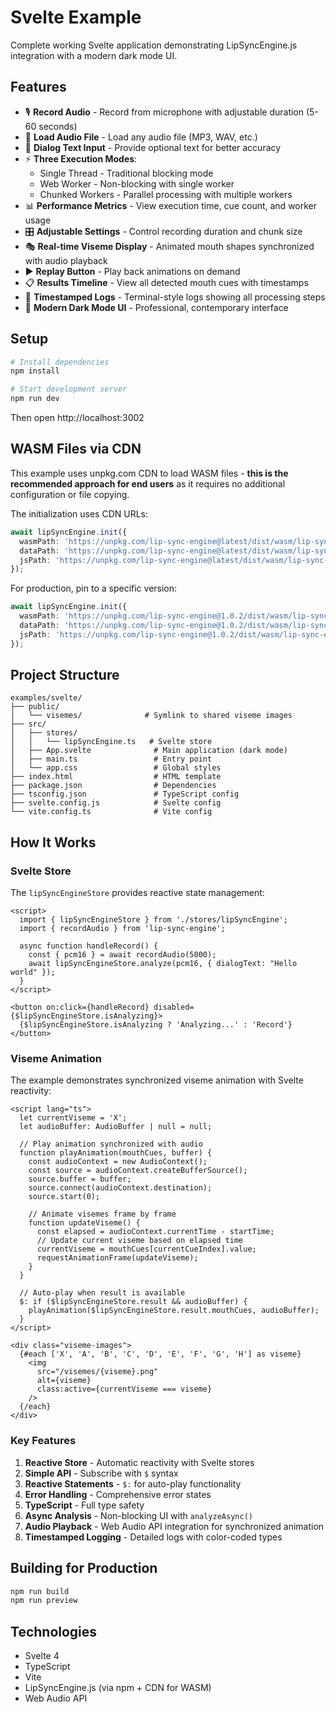 # Svelte Example

Complete working Svelte application demonstrating LipSyncEngine.js integration with a modern dark mode UI.

## Features

- 🎙️ **Record Audio** - Record from microphone with adjustable duration (5-60 seconds)
- 📁 **Load Audio File** - Load any audio file (MP3, WAV, etc.)
- 📝 **Dialog Text Input** - Provide optional text for better accuracy
- ⚡ **Three Execution Modes**:
  - Single Thread - Traditional blocking mode
  - Web Worker - Non-blocking with single worker
  - Chunked Workers - Parallel processing with multiple workers
- 📊 **Performance Metrics** - View execution time, cue count, and worker usage
- 🎛️ **Adjustable Settings** - Control recording duration and chunk size
- 🎭 **Real-time Viseme Display** - Animated mouth shapes synchronized with audio playback
- ▶️ **Replay Button** - Play back animations on demand
- 📋 **Results Timeline** - View all detected mouth cues with timestamps
- 📝 **Timestamped Logs** - Terminal-style logs showing all processing steps
- 🎨 **Modern Dark Mode UI** - Professional, contemporary interface

## Setup

```bash
# Install dependencies
npm install

# Start development server
npm run dev
```

Then open http://localhost:3002

## WASM Files via CDN

This example uses unpkg.com CDN to load WASM files - **this is the recommended approach for end users** as it requires no additional configuration or file copying.

The initialization uses CDN URLs:
```typescript
await lipSyncEngine.init({
  wasmPath: 'https://unpkg.com/lip-sync-engine@latest/dist/wasm/lip-sync-engine.wasm',
  dataPath: 'https://unpkg.com/lip-sync-engine@latest/dist/wasm/lip-sync-engine.data',
  jsPath: 'https://unpkg.com/lip-sync-engine@latest/dist/wasm/lip-sync-engine.js'
});
```

For production, pin to a specific version:
```typescript
await lipSyncEngine.init({
  wasmPath: 'https://unpkg.com/lip-sync-engine@1.0.2/dist/wasm/lip-sync-engine.wasm',
  dataPath: 'https://unpkg.com/lip-sync-engine@1.0.2/dist/wasm/lip-sync-engine.data',
  jsPath: 'https://unpkg.com/lip-sync-engine@1.0.2/dist/wasm/lip-sync-engine.js'
});
```

## Project Structure

```
examples/svelte/
├── public/
│   └── visemes/              # Symlink to shared viseme images
├── src/
│   ├── stores/
│   │   └── lipSyncEngine.ts   # Svelte store
│   ├── App.svelte              # Main application (dark mode)
│   ├── main.ts                 # Entry point
│   └── app.css                 # Global styles
├── index.html                  # HTML template
├── package.json                # Dependencies
├── tsconfig.json               # TypeScript config
├── svelte.config.js            # Svelte config
└── vite.config.ts              # Vite config
```

## How It Works

### Svelte Store

The `lipSyncEngineStore` provides reactive state management:

```svelte
<script>
  import { lipSyncEngineStore } from './stores/lipSyncEngine';
  import { recordAudio } from 'lip-sync-engine';

  async function handleRecord() {
    const { pcm16 } = await recordAudio(5000);
    await lipSyncEngineStore.analyze(pcm16, { dialogText: "Hello world" });
  }
</script>

<button on:click={handleRecord} disabled={$lipSyncEngineStore.isAnalyzing}>
  {$lipSyncEngineStore.isAnalyzing ? 'Analyzing...' : 'Record'}
</button>
```

### Viseme Animation

The example demonstrates synchronized viseme animation with Svelte reactivity:

```svelte
<script lang="ts">
  let currentViseme = 'X';
  let audioBuffer: AudioBuffer | null = null;

  // Play animation synchronized with audio
  function playAnimation(mouthCues, buffer) {
    const audioContext = new AudioContext();
    const source = audioContext.createBufferSource();
    source.buffer = buffer;
    source.connect(audioContext.destination);
    source.start(0);

    // Animate visemes frame by frame
    function updateViseme() {
      const elapsed = audioContext.currentTime - startTime;
      // Update current viseme based on elapsed time
      currentViseme = mouthCues[currentCueIndex].value;
      requestAnimationFrame(updateViseme);
    }
  }

  // Auto-play when result is available
  $: if ($lipSyncEngineStore.result && audioBuffer) {
    playAnimation($lipSyncEngineStore.result.mouthCues, audioBuffer);
  }
</script>

<div class="viseme-images">
  {#each ['X', 'A', 'B', 'C', 'D', 'E', 'F', 'G', 'H'] as viseme}
    <img
      src="/visemes/{viseme}.png"
      alt={viseme}
      class:active={currentViseme === viseme}
    />
  {/each}
</div>
```

### Key Features

1. **Reactive Store** - Automatic reactivity with Svelte stores
2. **Simple API** - Subscribe with `$` syntax
3. **Reactive Statements** - `$:` for auto-play functionality
4. **Error Handling** - Comprehensive error states
5. **TypeScript** - Full type safety
6. **Async Analysis** - Non-blocking UI with `analyzeAsync()`
7. **Audio Playback** - Web Audio API integration for synchronized animation
8. **Timestamped Logging** - Detailed logs with color-coded types

## Building for Production

```bash
npm run build
npm run preview
```

## Technologies

- Svelte 4
- TypeScript
- Vite
- LipSyncEngine.js (via npm + CDN for WASM)
- Web Audio API
